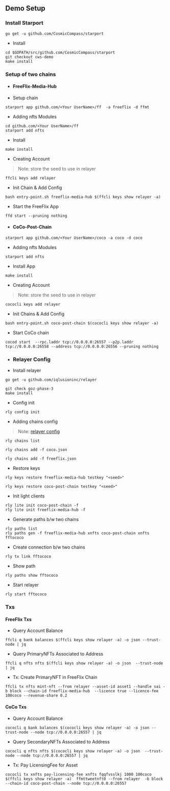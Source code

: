 ## Demo Setup

### Install Starport
```
go get -u github.com/CosmicCompass/starport
```
- Install
```bash=
cd $GOPATH/src/github.com/CosmicCompass/starport
git checkout cws-demo
make install
```

### Setup of two chains

- #### FreeFlix-Media-Hub

- Setup chain
```bash=
starport app github.com/<Your UserName>/ff  -a freeflix -d ffmt
```
- Adding nfts Modules
```bash=
cd github.com/<Your UserName>/ff
starport add nfts
```

- Install 
```bash=
make install
```

- Creating Account
> Note: store the seed to use in relayer
```bash=
ffcli keys add relayer 
```

- Init Chain & Add Config
```bash=
bash entry-point.sh freeflix-media-hub $(ffcli keys show relayer -a)
```

- Start the FreeFlix App
```bash=
ffd start --pruning nothing
```
- #### CoCo-Post-Chain
```bash=
starport app github.com/<Your UserName>/coco -a coco -d coco
```

- Adding nfts Modules
```bash=
starport add nfts
```
- Install  App
```bash=
make install
```
- Creating Account
 > Note: store the seed to use in relayer
```
cococli keys add relayer 
```

- Init Chains & Add Config
```bash=
bash entry-point.sh coco-post-chain $(cococli keys show relayer -a)
```
- Start CoCo chain
```bash=
cocod start  --rpc.laddr tcp://0.0.0.0:26557 --p2p.laddr tcp://0.0.0.0:26558 --address tcp://0.0.0.0:26556 --pruning nothing
```

- ### Relayer Config
- Install relayer
```bash=
go get -u github.com/iqlusioninc/relayer

git check goz-phase-3
make install
```

- Config init
```bash=
rly config init
```
- Adding chains config
> Note: [relayer config](https://github.com/CosmicCompass/cosmos/tree/develop/cws-demo/config)
```bash=
rly chains list 

rly chains add -f coco.json 

rly chains add -f freeflix.json

```
- Restore keys
```bash=
rly keys restore freeflix-media-hub testkey "<seed>"

rly keys restore coco-post-chain testkey "<seed>"
```
- Init light clients
```bash=
rly lite init coco-post-chain -f
rly lite init freeflix-media-hub -f
```
- Generate paths b/w two chains
```bash=
rly paths list
rly paths gen -f freeflix-media-hub xnfts coco-post-chain xnfts fftococo
```
- Create connection b/w two chains 
```bash=
rly tx link fftococo
```
- Show path
```bash=
rly paths show fftococo
```
- Start relayer
```bash=
rly start fftococo
```

### Txs 

#### FreeFlix Txs
- Query Account Balance
```bash=
ffcli q bank balances $(ffcli keys show relayer -a) -o json --trust-node | jq
```

- Query PrimaryNFTs Associated to Address
```bash=
ffcli q nfts nfts $(ffcli keys show relayer -a) -o json  --trust-node | jq
```

- Tx: Create PrimaryNFT in FreeFlix Chain
```bash=
ffcli tx nfts mint-nft --from relayer --asset-id asset1 --handle sai -b block --chain-id freeflix-media-hub  --licence true --licence-fee 100coco --revenue-share 0.2
```
#### CoCo Txs
- Query Account Balance
```bash=
cococli q bank balances $(cococli keys show relayer -a) -o json --trust-node --node tcp://0.0.0.0:26557 | jq
```
- Query SecondaryNFTs Associated to Address
```bash=
cococli q nfts nfts $(cococli keys show relayer -a) -o json  --trust-node --node tcp://0.0.0.0:26557 | jq
```
- Tx: Pay LicensingFee for Asset
```bash=
cococli tx xnfts pay-licensing-fee xnfts fqqfvsslkj 1000 100coco $(ffcli keys show relayer -a)  ffmttweetnft0 --from relayer  -b block --chain-id coco-post-chain --node tcp://0.0.0.0:26557
```
